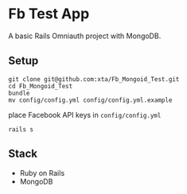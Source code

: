 # Fb Test App

A basic Rails Omniauth project with MongoDB.

## Setup
    git clone git@github.com:xta/Fb_Mongoid_Test.git
    cd Fb_Mongoid_Test
    bundle
    mv config/config.yml config/config.yml.example

place Facebook API keys in `config/config.yml`

    rails s

## Stack
* Ruby on Rails
* MongoDB
